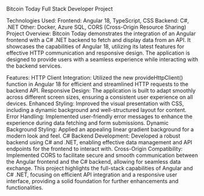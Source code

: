 Bitcoin Today
Full Stack Developer Project

Technologies Used:
Frontend: Angular 18, TypeScript, CSS
Backend: C#, .NET
Other: Docker, Azure SQL, CORS (Cross-Origin Resource Sharing)
Project Overview:
Bitcoin Today demonstrates the integration of an Angular frontend with a C# .NET backend to fetch and display data from an API. It showcases the capabilities of Angular 18, utilizing its latest features for effective HTTP communication and responsive design. The application is designed to provide users with a seamless experience while interacting with the backend services.

Features:
HTTP Client Integration: Utilized the new provideHttpClient() function in Angular 18 for efficient and streamlined HTTP requests to the backend API.
Responsive Design: The application is built to adapt smoothly across different screen sizes, ensuring a consistent user experience on all devices.
Enhanced Styling: Improved the visual presentation with CSS, including a dynamic background and well-structured layout for content.
Error Handling: Implemented user-friendly error messages to enhance the experience during data fetching and form submissions.
Dynamic Background Styling: Applied an appealing linear gradient background for a modern look and feel.
C# Backend Development: Developed a robust backend using C# and .NET, enabling effective data management and API endpoints for the frontend to interact with.
Cross-Origin Compatibility: Implemented CORS to facilitate secure and smooth communication between the Angular frontend and the C# backend, allowing for seamless data exchange.
This project highlights the full-stack capabilities of Angular and C# .NET, focusing on efficient API integration and a responsive user interface, providing a solid foundation for further enhancements and functionalities.

